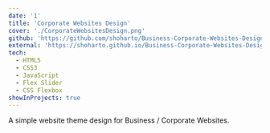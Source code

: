 ```yaml
---
date: '1'
title: 'Corporate Websites Design'
cover: './CorporateWebsitesDesign.png'
github: 'https://github.com/shoharto/Business-Corporate-Websites-Design'
external: 'https://shoharto.github.io/Business-Corporate-Websites-Design/'
tech:
  - HTML5
  - CSS3
  - JavaScript
  - Flex Slider
  - CSS Flexbox
showInProjects: true
---
```


A simple website theme design for Business / Corporate Websites.

